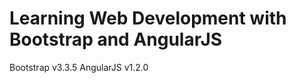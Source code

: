 Learning Web Development with Bootstrap and AngularJS
========================

Bootstrap v3.3.5
AngularJS v1.2.0